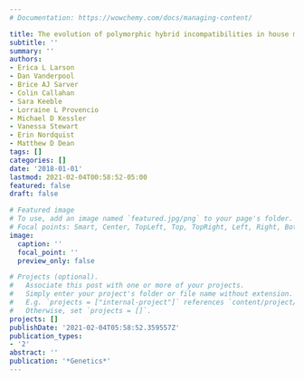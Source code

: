 ```yaml
---
# Documentation: https://wowchemy.com/docs/managing-content/

title: The evolution of polymorphic hybrid incompatibilities in house mice
subtitle: ''
summary: ''
authors:
- Erica L Larson
- Dan Vanderpool
- Brice AJ Sarver
- Colin Callahan
- Sara Keeble
- Lorraine L Provencio
- Michael D Kessler
- Vanessa Stewart
- Erin Nordquist
- Matthew D Dean
tags: []
categories: []
date: '2018-01-01'
lastmod: 2021-02-04T00:58:52-05:00
featured: false
draft: false

# Featured image
# To use, add an image named `featured.jpg/png` to your page's folder.
# Focal points: Smart, Center, TopLeft, Top, TopRight, Left, Right, BottomLeft, Bottom, BottomRight.
image:
  caption: ''
  focal_point: ''
  preview_only: false

# Projects (optional).
#   Associate this post with one or more of your projects.
#   Simply enter your project's folder or file name without extension.
#   E.g. `projects = ["internal-project"]` references `content/project/deep-learning/index.md`.
#   Otherwise, set `projects = []`.
projects: []
publishDate: '2021-02-04T05:58:52.359557Z'
publication_types:
- '2'
abstract: ''
publication: '*Genetics*'
---
```

